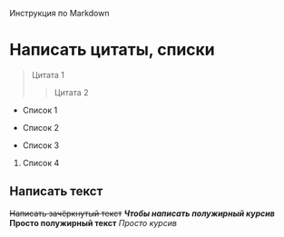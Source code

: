 Инструкция по Markdown
# Написать цитаты, списки
> Цитата 1
>> Цитата 2
* Список 1
- Список 2
+ Список 3
1. Список 4
## Написать текст
~~Написать зачёркнутый текст~~
***Чтобы написать полужирный курсив***
**Просто полужирный текст**
*Просто курсив*